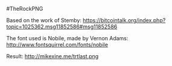 #TheRockPNG

Based on the work of Stemby: https://bitcointalk.org/index.php?topic=1025362.msg11852586#msg11852586

The font used is Nobile, made by Vernon Adams: http://www.fontsquirrel.com/fonts/nobile

Result: http://mikexine.me/trtlast.png 

